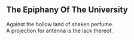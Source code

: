The Epiphany Of The University
------------------------------
Against the hollow land of shaken perfume.  
A projection for antenna is the lack thereof.  
